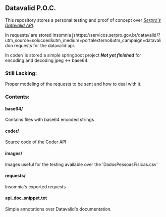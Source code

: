 ## Datavalid P.O.C.

This repository stores a personal testing and proof of concept over [_Serpro's Datavalid API_](https://servicos.serpro.gov.br/datavalid/?utm_source=solucoes&utm_medium=portalexterno&utm_campaign=datavalid).

In requests/ are stored insomnia jshttps://servicos.serpro.gov.br/datavalid/?utm_source=solucoes&utm_medium=portalexterno&utm_campaign=datavalidon requests for the datavalid api.

In coder/ is stored a simple springboot project     ___Not yet finished___ for encoding and decoding jpeg <-> base64.

### Still Lacking:
Proper modeling of the requests to be sent and how to deal with it.

### Contents:

#### base64/
Contains files with base64 encoded strings
#### coder/
Source code of the Coder API

#### images/
Images useful for the testing available over the 'DadosPessoasFisicas.csv'

#### requests/
Insomnia's exported requests

#### api_doc_snippet.txt
Simple annotations over Datavalid's documentation.